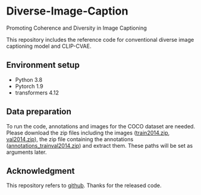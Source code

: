 # Diverse-Image-Caption

Promoting Coherence and Diversity in Image Captioning

This repository includes the reference code for conventional diverse image captioning model and CLIP-CVAE.  

## Environment setup 

- Python 3.8
- Pytorch 1.9
- transformers 4.12 

## Data preparation
To run the code, annotations and images for the COCO dataset are needed.
Please download the zip files including the images ([train2014.zip](http://images.cocodataset.org/zips/train2014.zip), [val2014.zip](http://images.cocodataset.org/zips/val2014.zip)),
the zip file containing the annotations ([annotations_trainval2014.zip](http://images.cocodataset.org/annotations/annotations_trainval2014.zip)) and extract them. These paths will be set as arguments later. 


## Acknowledgment
This repository refers to [github](https://github.com/aimagelab/meshed-memory-transformer). 
Thanks for the released  code.
